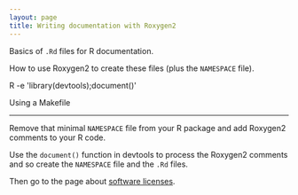 ```yaml
---
layout: page
title: Writing documentation with Roxygen2
---
```


Basics of `.Rd` files for R documentation.

How to use Roxygen2 to create these files (plus the `NAMESPACE` file).

R -e 'library(devtools);document()'

Using a Makefile

---

Remove that minimal `NAMESPACE` file from your R package and
add Roxygen2 comments to your R code.

Use the `document()` function in devtools to process the Roxygen2
comments and so create the `NAMESPACE` file and the `.Rd` files.

Then go to the page about [software licenses](licenses.html).
